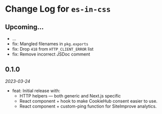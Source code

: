 # Change Log for `es-in-css`

## Upcoming...

- ... <!-- Add new lines here. -->
- fix: Mangled filenames in `pkg.exports`
- fix: Drop `418` from `HTTP_CLIENT_ERROR` list
- fix: Remove incorrect JSDoc comment

## 0.1.0

_2023-03-24_

- feat: Initial release with:
  - HTTP helpers — both generic and Next.js specific
  - React component + hook to make CookieHub consent easier to use.
  - React component + custom-ping function for SiteImprove analytics.
